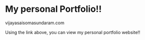 # My personal Portfolio!!

vijayasaisomasundaram.com

Using the link above, you can view my personal portfolio website!!
